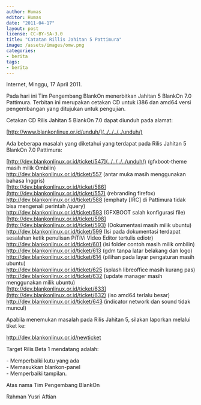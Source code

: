 ```yaml
---
author: Humas
editor: Humas
date: "2011-04-17"
layout: post
license: CC-BY-SA-3.0
title: "Catatan Rillis Jahitan 5 Pattimura"
image: /assets/images/omw.png
categories:
- berita
tags:
- berita
---
```


Internet, Minggu, 17 April 2011.  
  
Pada hari ini Tim Pengembang BlankOn menerbitkan Jahitan 5 BlankOn 7.0
Pattimura. Terbitan ini merupakan cetakan CD untuk i386 dan amd64 versi
pengembangan yang ditujukan untuk pengujian.  
  
Cetakan CD Rilis Jahitan 5 BlankOn 7.0 dapat diunduh pada alamat:  
  
[http://www.blankonlinux.or.id/unduh/](../../../../unduh/)  
  
Ada beberapa masalah yang diketahui yang terdapat pada Rilis Jahitan 5 BlankOn
7.0 Pattimura:  
  
[http://dev.blankonlinux.or.id/ticket/547](../../../../unduh/) (gfxboot-theme
masih milik Ombilin)  
<http://dev.blankonlinux.or.id/ticket/557> (antar muka masih menggunakan
bahasa Inggris)  
[http://dev.blankonlinux.or.id/ticket/586](http://dev.blankonlinux.or.id/ticket/557)
(rebranding firefox)  
<http://dev.blankonlinux.or.id/ticket/588> (emphaty [IRC] di Pattimura tidak
bisa mengenali perintah /query)  
<http://dev.blankonlinux.or.id/ticket/593> (GFXBOOT salah konfigurasi file)  
[http://dev.blankonlinux.or.id/ticket/598](http://dev.blankonlinux.or.id/ticket/593)
(Dokumentasi masih milik ubuntu)  
<http://dev.blankonlinux.or.id/ticket/599> (Isi pada dokumentasi terdapat
sesalahan ketik penulisan PiTiVi Video Editor tertulis ediotr)  
<http://dev.blankonlinux.or.id/ticket/601> (isi folder contoh masih milik
ombilin)  
<http://dev.blankonlinux.or.id/ticket/613> (gdm tanpa latar belakang dan logo)  
<http://dev.blankonlinux.or.id/ticket/614> (pilihan pada layar pengaturan
masih ubuntu)  
<http://dev.blankonlinux.or.id/ticket/625> (splash libreoffice masih kurang
pas)  
<http://dev.blankonlinux.or.id/ticket/632> (update manager masih menggunakan
milik ubuntu)  
[http://dev.blankonlinux.or.id/ticket/633](http://dev.blankonlinux.or.id/ticket/632)
(iso amd64 terlalu besar)  
<http://dev.blankonlinux.or.id/ticket/643> (indicator network dan sound tidak
muncul)  
  
  
Apabila menemukan masalah pada Rilis Jahitan 5, silakan laporkan melalui tiket
ke:  
  
<http://dev.blankonlinux.or.id/newticket>  
  
Target Rilis Beta 1 mendatang adalah:  
  
\- Memperbaiki kutu yang ada  
\- Memasukkan blankon-panel  
\- Memperbaiki tampilan.  
  
Atas nama Tim Pengembang BlankOn  
  
Rahman Yusri Aftian


    
